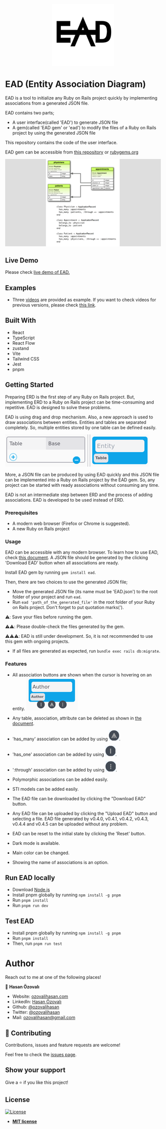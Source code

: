 <p align="center">
  <img src="./documents/images/ead-logo.svg" alt="EAD Logo"/>
</p>

# EAD (Entity Association Diagram)

EAD is a tool to initialize any Ruby on Rails project quickly by implementing associations from a generated JSON file.

EAD contains two parts;

- A user interface(called 'EAD') to generate JSON file
- A gem(called 'EAD gem' or 'ead') to modify the files of a Ruby on Rails project by using the generated JSON file

This repository contains the code of the user interface.

EAD gem can be accessible from [this repository](https://github.com/ozovalihasan/ead-g) or [rubygems.org](https://rubygems.org/gems/ead) 

![project-gif](./documents/images/project.gif)

## Live Demo 

Please check [live demo of EAD.](https://ead.ozovalihasan.com/)

## Examples

- Three [videos](https://drive.google.com/drive/folders/1ijDYvCQVRRb6kozWTUv3zUCs2EEGSWej?usp=sharing) are provided as example. If you want to check videos for previous versions, please check [this link](https://drive.google.com/drive/folders/1PrS0zW3H-ZKMjhHDAXTN2vRz-flhLDdE?usp=sharing).

## Built With

- React
- TypeScript
- React Flow
- zustand
- Vite
- Tailwind CSS
- Jest
- pnpm

## Getting Started

Preparing ERD is the first step of any Ruby on Rails project. But, implementing ERD to a Ruby on Rails project can be time-consuming and repetitive. EAD is designed to solve these problems.

EAD is using drag and drop mechanism. Also, a new approach is used to draw associations between entities. Entities and tables are separated completely. So, multiple entities stored by one table can be defined easily.

![entity and table](./documents/images/entity-table.png)

More, a JSON file can be produced by using EAD quickly and this JSON file can be implemented into a Ruby on Rails project by the EAD gem. So, any project can be started with ready associations without consuming any time.

EAD is not an intermediate step between ERD and the process of adding associations. EAD is developed to be used instead of ERD.
### Prerequisites

- A modern web browser (Firefox or Chrome is suggested).
- A new Ruby on Rails project

### Usage

EAD can be accessible with any modern browser. To learn how to use EAD, check [this document](./documents/how-to-use.md). A JSON file should be generated by the clicking 'Download EAD' button when all associations are ready. 

Install EAD gem by running `gem install ead`.

Then, there are two choices to use the generated JSON file;
- Move the generated JSON file (its name must be 'EAD.json') to the root folder of your project and run `ead`. 
- Run `ead 'path_of_the_generated_file'` in the root folder of your Ruby on Rails project. Don't forget to put quotation marks(').

⚠️: Save your files before running the gem.

⚠️⚠️: Please double-check the files generated by the gem.

⚠️⚠️⚠️: EAD is still under development. So, it is not recommended to use this gem with ongoing projects. 


- If all files are generated as expected, run `bundle exec rails db:migrate`.
### Features

- All association buttons are shown when the cursor is hovering on an entity. 
![an entity](./documents/images/association-buttons.png)
- Any table, association, attribute can be deleted as shown in [the document](./documents/how-to-use.md#How-to-add-and-delete-tables-and-their-attributes).
- 'has_many' association can be added by using ![has_many](./documents/images/has_many.png).
- 'has_one' association can be added by using ![has_one](./documents/images/has_one.png).
- ':through' association can be added by using ![through](./documents/images/through.png).
- Polymorphic associations can be added easily.
- STI models can be added easily.
- The EAD file can be downloaded by clicking the "Download EAD" button.
- Any EAD file can be uploaded by clicking the "Upload EAD" button and selecting a file. EAD file generated by v0.4.0, v0.4.1, v0.4.2, v0.4.3, v0.4.4 and v0.4.5 can be uploaded without any problem.
- EAD can be reset to the initial state by clicking the 'Reset' button.

- Dark mode is available.
- Main color can be changed.
- Showing the name of associations is an option.


## Run EAD locally

- Download [Node.js](https://nodejs.org/en/download/)
- Install pnpm globally by running `npm install -g pnpm`
- Run `pnpm install`
- Run `pnpm run dev`

## Test EAD

- Install pnpm globally by running `npm install -g pnpm`
- Run `pnpm install`
- Then, run `pnpm run test`

# Author

Reach out to me at one of the following places!

👤 **Hasan Özovalı**

- Website: [ozovalihasan.com](https://www.ozovalihasan.com/)
- LinkedIn: [Hasan Özovalı](https://www.linkedin.com/in/hasan-ozovali/)
- Github: [@ozovalihasan](https://github.com/ozovalihasan)
- Twitter: [@ozovalihasan](https://twitter.com/ozovalihasan)
- Mail: [ozovalihasan@gmail.com](mailto:ozovalihasan@gmail.com)


## 🤝 Contributing

Contributions, issues and feature requests are welcome! 

Feel free to check the [issues page](https://github.com/ozovalihasan/ead/issues).

## Show your support

Give a ⭐️ if you like this project!

## License

[![License](http://img.shields.io/:license-mit-blue.svg?style=flat-square)](http://badges.mit-license.org)

- **[MIT license](http://opensource.org/licenses/mit-license.php)**
 